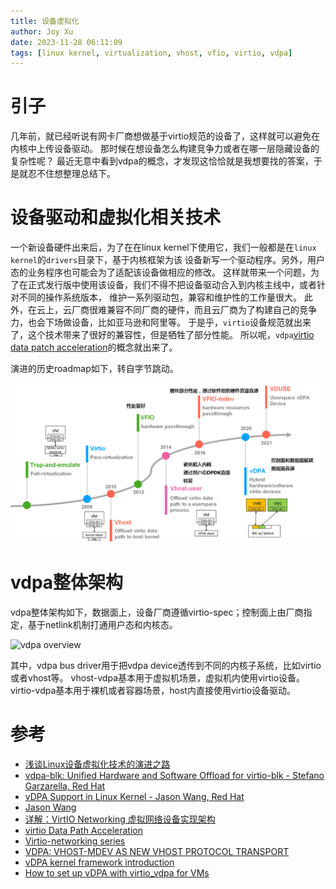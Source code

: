 ```yaml
---
title: 设备虚拟化
author: Joy Xu
date: 2023-11-28 06:11:09
tags: [linux kernel, virtualization, vhost, vfio, virtio, vdpa]
---
```


# 引子

几年前，就已经听说有网卡厂商想做基于virtio规范的设备了，这样就可以避免在内核中上传设备驱动。
那时候在想设备怎么构建竞争力或者在哪一层隐藏设备的复杂性呢？
最近无意中看到vdpa的概念，才发现这恰恰就是我想要找的答案，于是就忍不住想整理总结下。

# 设备驱动和虚拟化相关技术

一个新设备硬件出来后，为了在在linux kernel下使用它，我们一般都是在`linux kernel`的`drivers`目录下，基于内核框架为该
设备新写一个驱动程序。另外，用户态的业务程序也可能会为了适配该设备做相应的修改。
这样就带来一个问题，为了在正式发行版中使用该设备，我们不得不把设备驱动合入到内核主线中，或者针对不同的操作系统版本，
维护一系列驱动包，兼容和维护性的工作量很大。
此外，在云上，云厂商很难兼容不同厂商的硬件，而且云厂商为了构建自己的竞争力，也会下场做设备，比如亚马逊和阿里等。
于是乎，`virtio`设备规范就出来了，这个技术带来了很好的兼容性，但是牺牲了部分性能。
所以呢，`vdpa`[virtio data patch acceleration](https://vdpa-dev.gitlab.io/)的概念就出来了。

演进的历史roadmap如下，转自字节跳动。

![device virtulization roadmap](/images/device_virt_roadmap.png)

# vdpa整体架构

vdpa整体架构如下，数据面上，设备厂商遵循virtio-spec；控制面上由厂商指定，基于netlink机制打通用户态和内核态。

![vdpa overview](/images/device_vdpa_overview.png)

其中，vdpa bus driver用于把vdpa device透传到不同的内核子系统，比如virtio或者vhost等。
vhost-vdpa基本用于虚拟机场景，虚拟机内使用virtio设备。
virtio-vdpa基本用于裸机或者容器场景，host内直接使用virtio设备驱动。

# 参考

* [浅谈Linux设备虚拟化技术的演进之路](https://blog.csdn.net/ByteDanceTech/article/details/120328988?spm=1001.2014.3001.5502)
* [vdpa-blk: Unified Hardware and Software Offload for virtio-blk - Stefano Garzarella, Red Hat](https://static.sched.com/hosted_files/kvmforum2021/b1/KVMForum_2021_vdpa_blk_Stefano_Garzarella.pdf)
* [vDPA Support in Linux Kernel - Jason Wang, Red Hat](https://static.sched.com/hosted_files/kvmforum2020/64/vDPA_novideo.pdf)
* [Jason Wang](https://www.redhat.com/en/authors/jason-wang)
* [详解：VirtIO Networking 虚拟网络设备实现架构](https://www.sdnlab.com/26199.html)
* [virtio Data Path Acceleration](https://vdpa-dev.gitlab.io/)
* [Virtio-networking series](https://www.redhat.com/en/virtio-networking-series)
* [VDPA: VHOST-MDEV AS NEW VHOST PROTOCOL TRANSPORT](https://events19.linuxfoundation.org/wp-content/uploads/2017/12/Cunming-Liang-Intel-KVM-Forum-2018-VDPA-VHOST-MDEV.pdf)
* [vDPA kernel framework introduction](https://terenceli.github.io/%E6%8A%80%E6%9C%AF/2020/08/22/vdpa-analysis)
* [How to set up vDPA with virtio_vdpa for VMs](https://metonymical.hatenablog.com/entry/2021/04/14/002638)
